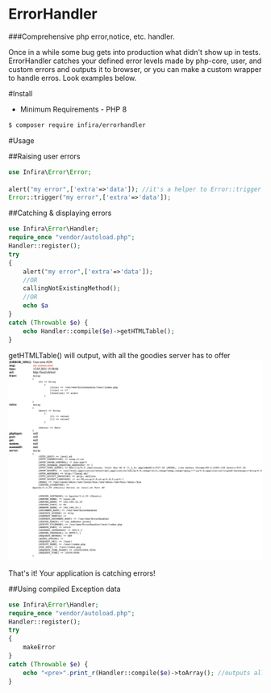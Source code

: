 ErrorHandler
=====================

###Comprehensive php error,notice, etc. handler.

Once in a while some bug gets into production what didn't show up in tests.
ErrorHandler catches your defined error levels made by php-core, user, and custom errors and outputs it to browser,
or you can make a custom wrapper to handle erros. Look examples below.


#Install

* Minimum Requirements - PHP 8
```bash
$ composer require infira/errorhandler
```

#Usage

##Raising user errors

```php
use Infira\Error\Error;

alert("my error",['extra'=>'data']); //it's a helper to Error::trigger
Error::trigger("my error",['extra'=>'data']);
```

##Catching & displaying errors

```php
use Infira\Error\Handler;
require_once "vendor/autoload.php";
Handler::register();
try
{
	alert("my error",['extra'=>'data']);
	//OR
	callingNotExistingMethod();
	//OR
	echo $a
}
catch (Throwable $e) {
	echo Handler::compile($e)->getHTMLTable();
}
```

getHTMLTable() will output, with all the goodies server has to offer
![alt text](example.png)

That's it! Your application is catching errors!

##Using compiled Exception data

```php
use Infira\Error\Handler;
require_once "vendor/autoload.php";
Handler::register();
try
{
	makeError
}
catch (Throwable $e) {
    echo "<pre>".print_r(Handler::compile($e)->toArray(); //outputs all data that has beem collected
}
```